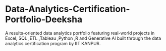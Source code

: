# Data-Analytics-Certification-Portfolio-Deeksha
A results-oriented data analytics portfolio featuring real-world projects in Excel, SQL ,ETL ,Tableau ,Python ,R and Generative AI built through the data analytics certification program by IIT KANPUR. 
